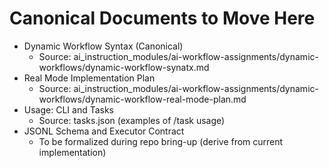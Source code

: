 # Canonical Documents to Move Here

- Dynamic Workflow Syntax (Canonical)
  - Source: ai_instruction_modules/ai-workflow-assignments/dynamic-workflows/dynamic-workflow-synatx.md
- Real Mode Implementation Plan
  - Source: ai_instruction_modules/ai-workflow-assignments/dynamic-workflows/dynamic-workflow-real-mode-plan.md
- Usage: CLI and Tasks
  - Source: tasks.json (examples of /task usage)
- JSONL Schema and Executor Contract
  - To be formalized during repo bring-up (derive from current implementation)
